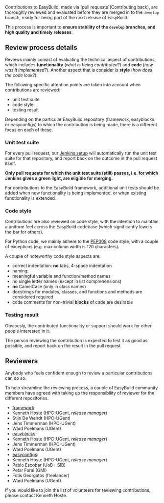 Contributions to EasyBuild, made via [pull requests](Contributing back), are thoroughly reviewed and evaluated before they are merged in to the `develop` branch, ready for being part of the next release of EasyBuild.

This process is important to **ensure stability of the `develop` branches, and high quality and timely releases**.

## Review process details

Reviews mainly consist of evaluating the technical aspect of contributions, which includes **functionality** (_what is being contributed?_) and **code** (_how was it implemented?_). Another aspect that is consider is **style** (_how does the code look?_).

The following specific attention points are taken into account when contributions are reviewed:

 * unit test suite
 * code style
 * testing result

Depending on the particular EasyBuild repository (framework, easyblocks or easyconfigs) to which the contribution is being made, there is a different focus on each of these.

### Unit test suite

For every pull request, our [Jenkins setup](https://jenkins1.ugent.be/view/EasyBuild%20(develop)/) will automatically run the unit test suite for that repository, and report back on the outcome in the pull request itself.

**Only pull requests for which the unit test suite (still) passes, i.e. for which Jenkins gives a green light, are eligible for merging.**

For contributions to the EasyBuild framework, additional unit tests should be added when new functionality is being implemented, or when existing functionality is extended.

### Code style

Contributions are also reviewed on code style, with the intention to maintain a uniform feel across the EasyBuild codebase (which significantly lowers the bar for others).

For Python code, we mainly adhere to the [PEP008](http://www.python.org/dev/peps/pep-0008/) code style, with a couple of exceptions (e.g. max column width is 120 characters).

A couple of noteworthy code style aspects are:

 * correct indentation: **no** tabs, 4-space indentation
 * naming:
  * meaningful variable and function/method names
  * no single letter names (except in list comprehensions)
  * **no** CamelCase (only in class names)
 * docstrings for modules, classes, and functions and methods are considered required
 * code comments for non-trivial **blocks** of code are desirable

### Testing result

Obviously, the contributed functionality or support should work for other people interested in it.

The person reviewing the contribution is expected to test it as good as possible, and report back on the result in the pull request.

## Reviewers

Anybody who feels confident enough to review a particular contributions can do so.

To help streamline the reviewing process, a couple of EasyBuild community members have agreed with taking up the responsibility of reviewer for the different repositories.

 * [framework](https://github.com/hpcugent/easybuild-framework):
  * Kenneth Hoste (HPC-UGent, _release manager_)
  * Stijn De Weirdt (HPC-UGent)
  * Jens Timmerman (HPC-UGent)
  * Ward Poelmans (UGent)
 * [easyblocks](https://github.com/hpcugent/easybuild-easyblocks):
  * Kenneth Hoste (HPC-UGent, _release manager_)
  * Jens Timmerman (HPC-UGent)
  * Ward Poelmans (UGent)
 * [easyconfigs](https://github.com/hpcugent/easybuild-easyconfigs):
  * Kenneth Hoste (HPC-UGent, _release manager_)
  * Pablo Escobar (UoB - SIB)
  * Petar Forai (GMI)
  * Fotis Georgatos (freelancer)
  * Ward Poelmans (UGent)

If you would like to join the list of volunteers for reviewing contributions, please contact Kenneth Hoste.